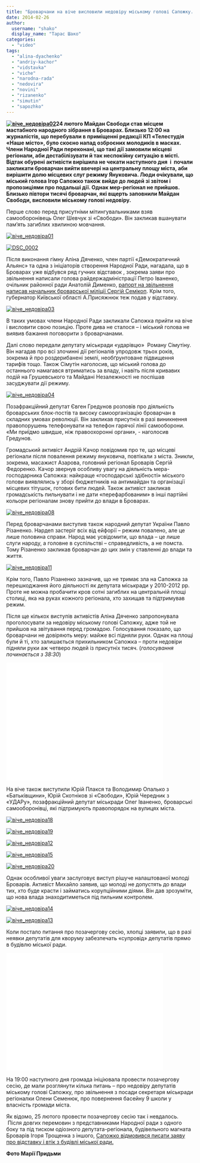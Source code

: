 ```yaml
---
title: "Броварчани на віче висловили недовіру міському голові Сапожку. ВІДЕО. ФОТО"
date: 2014-02-26
author: 
  username: "shako"
  display_name: "Тарас Шако"
categories: 
  - "video"
tags: 
  - "alina-dyachenko"
  - "andriy-kachor"
  - "vidstavka"
  - "viche"
  - "narodna-rada"
  - "nedovira"
  - "novini"
  - "rizanenko"
  - "simutin"
  - "sapozhko"
---
```


**[![віче_недовіра02](https://mpz.brovary.org/wp-content/uploads/2014/02/viche_nedovira02.jpg)](https://mpz.brovary.org/wp-content/uploads/2014/02/viche_nedovira02.jpg)24 лютого Майдан Свободи став місцем мастабного народного зібрання в Броварах. Близько 12:00 на журналістів, що перебували в приміщенні редакції КП «Телестудія «Наше місто», було скоєно напад озброєних молодиків в масках. Члени Народної Ради переконані, що такі дії замовили місцеві регіонали, аби дестабілізувати й так неспокійну ситуацію в місті. Відтак обурені активісти вирішила не чекати наступного дня  і  почали закликати броварчан вийти ввечері на центральну площу міста, аби вирішити долю місцевих слуг режиму Януковича. Люди очікували, що міський голова Ігор Сапожко також вийде до людей зі звітом і пропозиціями про подальші дії. Однак мер-регіонал не прийшов. Близько півтори тисячі броварчан, які вщерть заповнили Майдан Свободи, висловили міському голові недовіру.**

Перше слово перед присутніми мітингувальниками взяв самооборонівець Олег Шевчук зі «Свободи». Він закликав вшанувати пам’ять загиблих хвилиною мовчання.

[![віче_недовіра01](https://mpz.brovary.org/wp-content/uploads/2014/02/viche_nedovira01.jpg)](https://mpz.brovary.org/wp-content/uploads/2014/02/viche_nedovira01.jpg)

[![DSC_0002](https://mpz.brovary.org/wp-content/uploads/2014/02/DSC_00022.jpg)](https://mpz.brovary.org/wp-content/uploads/2014/02/DSC_00022.jpg)

Після виконання гімну Аліна Дяченко, член партії «Демократичний Альянс» та одна з ініціаторів створення Народної Ради, нагадала, що в Броварах уже відбувся ряд гучних відставок , зокрема заяви про звільнення написали голова райдержадміністрації Петро Іваненко, очільник районної ради Анатолій Дименко, [рапорт на звільнення написав начальник броварської міліції Сергій Семікоп](https://mpz.brovary.org/nachalnik-brovarskoyi-militsiyi-napisav-raport-na-zvilnennya-cherez-nedoviru-samooboroni/). Крім того, губернатор Київської області А.Присяжнюк теж подав у відставку.

[![віче_недовіра03](https://mpz.brovary.org/wp-content/uploads/2014/02/viche_nedovira03.jpg)](https://mpz.brovary.org/wp-content/uploads/2014/02/viche_nedovira03.jpg)

В таких умовах члени Народної Ради закликали Сапожка прийти на віче і висловити свою позицію. Проте дива не сталося – і міський голова не виявив бажання поговорити з броварчанами.

Далі слово передали депутату міськради «ударівцю»  Роману Сімутіну. Він нагадав про всі злочинні дії регіоналів упродовж трьох років, зокрема й про роздерибанені землі, необґрунтоване підвищення тарифів тощо. Також Сімутін наголосив, що міський голова до останнього намагався втриматись за владу, і навіть після кривавих подій на Грушевського та Майдані Незалежності не поспішав засуджувати дії режиму.

[![віче_недовіра04](https://mpz.brovary.org/wp-content/uploads/2014/02/viche_nedovira04.jpg)](https://mpz.brovary.org/wp-content/uploads/2014/02/viche_nedovira04.jpg)

Позафракційний депутат Євген Гредунов розповів про діяльність броварських блок-постів та високу самоорганізацію броварчан в складних умовах революції. Він закликав присутніх в разі виникнення правопорушень телефонувати на телефон гарячої лінії самооборони. «Ми приїдмо швидше, ніж правоохоронні органи», - наголосив Гредунов.

Громадський активіст Андрій Качор повідомив про те, що місцеві регіонали після повалення режиму януковича, повтікали з міста. Зникли, зокрема, масажист Азарова, головний регіонал Броварів Сергій Федоренко. Качор звернув особливу увагу на діяльність мера-господарника Сапожка: найкраще «господарські здібності» міського голови виявлялись у зборі бюджетників на антимайдан та організації місцевих тітушок, готових бити людей. Також активіст закликав громадськість пильнувати і не дати «перефарбованим» в інші партійні кольори регіоналам знову прийти до влади в Броварах.

[![віче_недовіра08](https://mpz.brovary.org/wp-content/uploads/2014/02/viche_nedovira08.jpg)](https://mpz.brovary.org/wp-content/uploads/2014/02/viche_nedovira08.jpg)

Перед броварчанами виступив також народний депутат України Павло Різаненко. Нардеп застеріг всіх від ейфорії – режим повалено, але це лише половина справи. Народ має усвідомити, що влада – це лише слуги народу, а головне в суспільстві – справедливість, а не помста. Тому Різаненко закликав броварчан до цих змін у ставленні до влади та життя.

[![віче_недовіра11](https://mpz.brovary.org/wp-content/uploads/2014/02/viche_nedovira11.jpg)](https://mpz.brovary.org/wp-content/uploads/2014/02/viche_nedovira11.jpg)

Крім того, Павло Різаненко зазначив, що не тримає зла на Сапожка за перешкоджання його діяльності як депутата міськради у 2010-2012 рр. Проте не можна пробачити кров сотні загиблих на центральній площі столиці, яка на руках кожного регіонала, хто захищав та підтримував режим.

Після ще кількох виступів активістів Аліна Дяченко запропонувала проголосувати за недовіру міському голові Сапожку, адже той не прийшов на звітування перед громадою. Голосування показало, що броварчани не довіряють меру: майже всі підняли руки. Однак на площі були й ті, хто залишається прихильником Сапожка – проти недовіри підняли руки аж четверо людей із присутніх тисяч. (_голосування починається з 38:30_)

<iframe src="//www.youtube.com/embed/OxO1DPAItfA" height="315" width="420" allowfullscreen frameborder="0"></iframe>

На віче також виступили Юрій Плакся та Володимир Опалько з «Батьківщини», Юрій Скотніков зі «Свободи», Юрій Чередник з «УДАРу», позафракційний депутат міськради Олег Іваненко, броварські самооборонівці, які підтримують правопорядок на вулицях міста.

[![віче_недовіра18](https://mpz.brovary.org/wp-content/uploads/2014/02/viche_nedovira18.jpg)](https://mpz.brovary.org/wp-content/uploads/2014/02/viche_nedovira18.jpg)

[![віче_недовіра19](https://mpz.brovary.org/wp-content/uploads/2014/02/viche_nedovira19.jpg)](https://mpz.brovary.org/wp-content/uploads/2014/02/viche_nedovira19.jpg)

[![віче_недовіра12](https://mpz.brovary.org/wp-content/uploads/2014/02/viche_nedovira12.jpg)](https://mpz.brovary.org/wp-content/uploads/2014/02/viche_nedovira12.jpg)

[![віче_недовіра15](https://mpz.brovary.org/wp-content/uploads/2014/02/viche_nedovira15.jpg)](https://mpz.brovary.org/wp-content/uploads/2014/02/viche_nedovira15.jpg)

[![віче_недовіра20](https://mpz.brovary.org/wp-content/uploads/2014/02/viche_nedovira20.jpg)](https://mpz.brovary.org/wp-content/uploads/2014/02/viche_nedovira20.jpg)

Однак особливої уваги заслуговує виступ рішуче налаштованої молоді Броварів. Активіст Михайло заявив, що молоді не допустять до влади тих, хто буде красти і займатись корупційними діями. Він дав зрозуміти, що нова влада знаходитиметься під пильним контролем.

[![віче_недовіра14](https://mpz.brovary.org/wp-content/uploads/2014/02/viche_nedovira14.jpg)](https://mpz.brovary.org/wp-content/uploads/2014/02/viche_nedovira14.jpg)

[![віче_недовіра13](https://mpz.brovary.org/wp-content/uploads/2014/02/viche_nedovira13.jpg)](https://mpz.brovary.org/wp-content/uploads/2014/02/viche_nedovira13.jpg)

Коли постало питання про позачергову сесію, хлопці заявили, що в разі неявки депутатів для кворуму забезпечать «супровід» депутатів прямо в будівлю міської ради.

<iframe src="//www.youtube.com/embed/ruyDz45SKsM" height="315" width="420" allowfullscreen frameborder="0"></iframe>

На 19:00 наступного дня громада ініціювала провести позачергову сесію, де мали розглянути кілька питань – про недовіру депутатів міському голові Сапожку, про звільнення з посади секретаря міськради регіоналки Олени Семенюк, про повернення басейну 9 школи у власність громади міста.

Як відомо, 25 лютого провести позачергову сесію так і невдалось.  Після довгих перемовин з представниками Народної ради з одного боку та під тиском одіозного депутата-регіонала, будівельного магната Броварів Ігоря Трощенка з іншого, [Сапожко відмовився писати заяву про відставку і втік з будівлі міської ради.](https://mpz.brovary.org/shho-zaraz-vidbuvayetsya-v-brovarah-visti-z-frontiv-borotbi/)

**Фото Марії Придьми**

